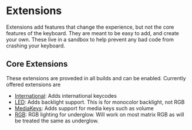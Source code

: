 # Extensions
Extensions add features that change the experience, but not the core features of
the keyboard. They are meant to be easy to add, and create your own. These live in
a sandbox to help prevent any bad code from crashing your keyboard.

## Core Extensions
These extensions are proveded in all builds and can be enabled. Currently offered
extensions are

- [International](international.md): Adds international keycodes
- [LED](led.md): Adds backlight support. This is for monocolor backlight, not RGB
- [MediaKeys](media_keys.md): Adds support for media keys such as volume
- [RGB](rgb.md): RGB lighting for underglow. Will work on most matrix RGB as will
be treated the same as underglow.
